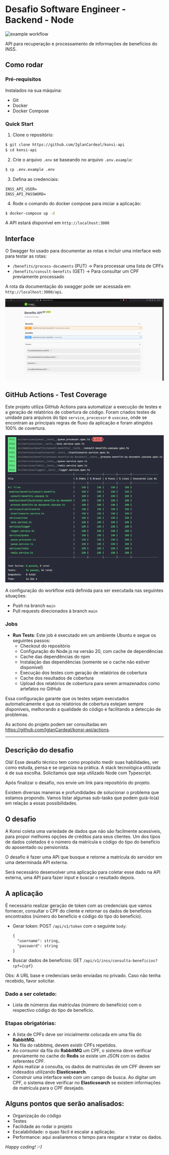 # Desafio Software Engineer - Backend - Node

![example workflow](https://github.com/IglanCardeal/konsi-api/actions/workflows/test-coverage.yml/badge.svg)

API para recuperação e processamento de informações de benefícios do INSS.

## Como rodar

### Pré-requisitos

Instalados na sua máquina:

- Git
- Docker
- Docker Compose

### Quick Start

1. Clone o repositório:

```bash
$ git clone https://github.com/IglanCardeal/konsi-api
$ cd konsi-api
```

2. Crie o arquivo `.env` se baseando no arquivo `.env.example`:

```bash
$ cp .env.example .env
```

3. Defina as credenciais:

```env
INSS_API_USER=
INSS_API_PASSWORD=
```

4. Rode o comando do docker compose para iniciar a aplicação:

```bash
$ docker-compose up -d
```

A API estará disponível em `http://localhost:3000`

## Interface

O Swagger foi usado para documentar as rotas e incluir uma interface web para testar as rotas:

- `/benefits/process-documents` (PUT) -> Para processar uma lista de CPFs
- `/benefits/consult-benefits` (GET) -> Para consultar um CPF previamente processado

A rota da documentação do swagger pode ser acessada em `http://localhost:3000/api`.

![1](./docs/swagger.png)

## GitHub Actions - Test Coverage

Este projeto utiliza GitHub Actions para automatizar a execução de testes e a geração de relatórios de cobertura de código. Foram criados testes de unidade para arquivos do tipo `service`, `processor` e `usecase`, onde se encontram as principais regras de fluxo da aplicação e foram atingidos 100% de covertura.

![1](./docs/coverage.png)

A configuração do workflow está definida para ser executada nas seguintes situações:

- Push na branch `main`
- Pull requests direcionados à branch `main`

### Jobs

- **Run Tests**: Este job é executado em um ambiente Ubuntu e segue os seguintes passos:
  - Checkout do repositório
  - Configuração do Node.js na versão 20, com cache de dependências
  - Cache das dependências do npm
  - Instalação das dependências (somente se o cache não estiver disponível)
  - Execução dos testes com geração de relatórios de cobertura
  - Cache dos resultados de cobertura
  - Upload dos relatórios de cobertura para serem armazenados como artefatos no GitHub

Essa configuração garante que os testes sejam executados automaticamente e que os relatórios de cobertura estejam sempre disponíveis, melhorando a qualidade do código e facilitando a detecção de problemas.

As actions do projeto podem ser consultadas em https://github.com/IglanCardeal/konsi-api/actions.

---

## Descrição do desafio

Olá! Esse desafio técnico tem como propósito medir suas habilidades, ver como estuda, pensa e se organiza na prática. A stack tecnológica utilizada é de sua escolha. Solicitamos que seja utilizado Node com Typescript.

Após finalizar o desafio, nos envie um link para repositório do projeto.

Existem diversas maneiras e profundidades de solucionar o problema que estamos propondo. Vamos listar algumas sub-tasks que podem guiá-lo(a) em relação a essas possibilidades.

## O desafio

A Konsi coleta uma variedade de dados que não são facilmente acessíveis, para propor melhores opções de créditos para seus clientes. Um dos tipos de dados coletados é o número da matrícula e código do tipo do benefício do aposentado ou pensionista.

O desafio é fazer uma API que busque e retorne a matrícula do servidor em uma determinada API externa.

Será necessário desenvolver uma aplicação para coletar esse dado na API externa, uma API para fazer input e buscar o resultado depois.

## A aplicação

É necessário realizar geração de token com as credenciais que vamos fornecer, consultar o CPF do cliente e retornar os dados de benefícios encontrados (número do benefício e código do tipo do benefício).

- Gerar token: POST `/api/v1/token` com o seguinte `body`:
  ```
  {
    "username": string,
    "password": string
  }
  ```
- Buscar dados de benefícios: GET `/api/v1/inss/consulta-beneficios?cpf={cpf}`

Obs: A URL base e credenciais serão enviadas no privado. Caso não tenha recebido, favor solicitar.

### Dado a ser coletado:

* Lista de números das matrículas (número do benefício) com o respectivo código do tipo de benefício.

### Etapas obrigatórias:

* A lista de CPFs deve ser inicialmente colocada em uma fila do **RabbitMQ.**
* Na fila do rabbitmq, devem existir CPFs repetidos.
* Ao consumir da fila do **RabbitMQ** um CPF, o sistema deve verificar previamente no cache do **Redis** se existe um JSON com os dados referentes CPF.
* Após realizar a consulta, os dados de matriculas de um CPF devem ser indexados utilizando **Elasticsearch**.
* Construir uma interface web com um campo de busca. Ao digitar um CPF, o sistema deve verificar no **Elasticsearch** se existem informações de matrícula para o CPF desejado.


## Alguns pontos que serão analisados:

* Organização do código
* Testes
* Facilidade ao rodar o projeto
* Escalabilidade: o quao fácil é escalar a aplicação.
* Performance: aqui avaliaremos o tempo para resgatar e tratar os dados.


*Happy coding! :-)*
